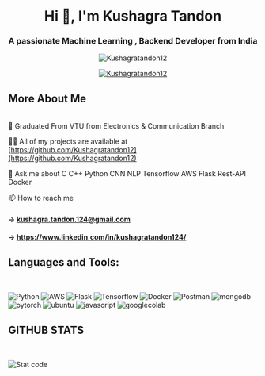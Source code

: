 <h1 align="center">Hi 👋, I'm Kushagra Tandon</h1>
<h3 align="center">A passionate Machine Learning , Backend Developer from India</h3>

<p align="center"> <img src="https://komarev.com/ghpvc/?username=Kushagratandon12&label=Profile%20views&color=0e75b6&style=flat" alt="Kushagratandon12" /> </p>

<p align="center"> 
<a href="https://github.com/ryo-ma/github-profile-trophy"><img src="https://github-profile-trophy.vercel.app/?username=Kushagratandon12&theme=nord" alt="Kushagratandon12" /></a> 
</p>

<h2>More About Me </h2>
<br> 
🌱 Graduated From VTU from Electronics & Communication Branch 

👨‍💻 All of my projects are available at [https://github.com/Kushagratandon12](https://github.com/Kushagratandon12)

💬 Ask me about C C++ Python CNN NLP Tensorflow AWS Flask Rest-API Docker 

📫 How to reach me 
      <h4> ->  **kushagra.tandon.124@gmail.com**
      <h4> ->  **https://www.linkedin.com/in/kushagratandon124/**
<h2>Languages and Tools:</h2>
<br>

![Python](https://img.shields.io/badge/python-02569B?style=for-the-badge&logo=python&color=white)
![AWS](https://img.shields.io/badge/aws-02569B?style=for-the-badge&logo=amazon&color=white)
![Flask](https://img.shields.io/badge/Flask-02569B?style=for-the-badge&logo=flask&color=white)
![Tensorflow](https://img.shields.io/badge/Tensorflow-02569B?style=for-the-badge&logo=tensorflow&color=white)
![Docker](https://img.shields.io/badge/Docker-02569B?style=for-the-badge&logo=docker&color=white)
![Postman](https://img.shields.io/badge/Postman-02569B?style=for-the-badge&logo=postman&color=white)
![mongodb](https://img.shields.io/badge/mongodb-02569B?style=for-the-badge&logo=mongodb&color=white)
![pytorch](https://img.shields.io/badge/pytorch-02569B?style=for-the-badge&logo=pytorch&color=white)
![ubuntu](https://img.shields.io/badge/ubuntu-02569B?style=for-the-badge&logo=ubuntu&color=white)
![javascript](https://img.shields.io/badge/javascript-02569B?style=for-the-badge&logo=javascript&color=white)
![googlecolab](https://img.shields.io/badge/googlecolab-02569B?style=for-the-badge&logo=googlecolab&color=white)
<h2> GITHUB STATS </h2>
<br>

![Stat code](https://github-readme-streak-stats.herokuapp.com/?user=Kushagratandon12&theme=dark)

<!-- [![my github activity graph](https://activity-graph.herokuapp.com/graph?username=kushagratandon12&theme=github)](https://github.com/kushagratandon12/github-readme-activity-graph) -->
